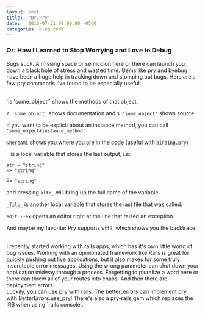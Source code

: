 ```yaml
---
layout: post
title:  "Dr.Pry"
date:   2016-07-31 09:00:00 -0500
categories: blog code
---
```


### Or: How I Learned to Stop Worrying and Love to Debug

Bugs suck. A missing space or semicolon here or there can launch you down a black hole of stress and wasted time. Gems like pry and byebug have been a huge help in tracking down and stomping out bugs. Here are a few pry commands I've found to be especially useful:

<!--more-->

<br>
`ls 'some_object'` shows the methods of that object.

`? 'some_object'` shows documentation and `$ 'some_object'` shows source.

If you want to be explicit about an instance method, you can call `'some_object#instance_method'`

`whereami` shows you where you are in the code (useful with `binding.pry`)

`_` is a local variable that stores the last output, i.e:
```
str = "string"
=> "string"
_
=> "string"
```
and pressing `alt+_` will bring up the full name of the variable.

`_file_` is another local variable that stores the last file that was called.

`edit --ex` opens an editor right at the line that raised an exception.

And maybe my favorite: Pry supports `wtf?`, which shows you the backtrace.

<br>
I recently started working with rails apps, which has it's own little world of bug issues. Working with an opinionated framework like Rails is great for quickly pushing out live applications, but it also makes for some truly inscrutable error messages. Using the wrong parameter can shut down your application midway through a process. Forgetting to pluralize a word here or there can throw all of your routes into chaos. And then there are deployment errors.   
<br>
Luckily, you can use pry with rails.
The better_errors can implement pry with BetterErrors.use_pry!
There's also a pry-rails gem which replaces the IRB when using `rails console`.  
